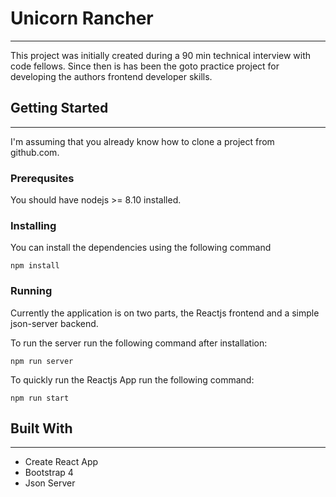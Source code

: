 # Unicorn Rancher

---

This project was initially created during a 90 min technical interview with code fellows. Since then is has been the goto practice project for developing the authors frontend developer skills.

## Getting Started

---

I'm assuming that you already know how to clone a project from github.com.

### Prerequsites

You should have nodejs >= 8.10 installed.

### Installing

You can install the dependencies using the following command

`npm install`

### Running

Currently the application is on two parts, the Reactjs frontend and a simple json-server backend.

To run the server run the following command after installation:

`npm run server`

To quickly run the Reactjs App run the following command:

`npm run start`

## Built With

---

- Create React App
- Bootstrap 4
- Json Server
